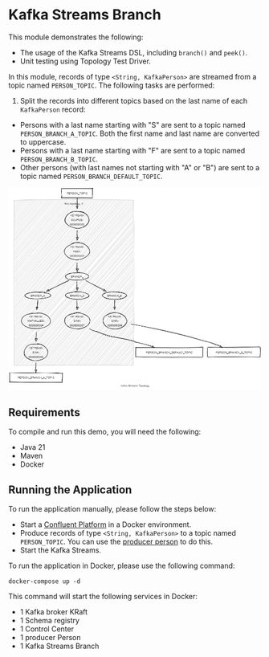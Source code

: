 # Kafka Streams Branch

This module demonstrates the following:

- The usage of the Kafka Streams DSL, including `branch()` and `peek()`.
- Unit testing using Topology Test Driver.

In this module, records of type `<String, KafkaPerson>` are streamed from a topic named `PERSON_TOPIC`.
The following tasks are performed:

1. Split the records into different topics based on the last name of each `KafkaPerson` record:

- Persons with a last name starting with "S" are sent to a topic named `PERSON_BRANCH_A_TOPIC`. Both the first name and
  last name are converted to uppercase.
- Persons with a last name starting with "F" are sent to a topic named `PERSON_BRANCH_B_TOPIC`.
- Other persons (with last names not starting with "A" or "B") are sent to a topic named `PERSON_BRANCH_DEFAULT_TOPIC`.

![topology.png](topology.png)

## Requirements

To compile and run this demo, you will need the following:

- Java 21
- Maven
- Docker

## Running the Application

To run the application manually, please follow the steps below:

- Start a [Confluent Platform](https://docs.confluent.io/platform/current/quickstart/ce-docker-quickstart.html#step-1-download-and-start-cp) in a Docker environment.
- Produce records of type `<String, KafkaPerson>` to a topic named `PERSON_TOPIC`. You can use the [producer person](../specific-producers/kafka-streams-producer-person) to do this.
- Start the Kafka Streams.

To run the application in Docker, please use the following command:

```console
docker-compose up -d
```

This command will start the following services in Docker:

- 1 Kafka broker KRaft
- 1 Schema registry
- 1 Control Center
- 1 producer Person
- 1 Kafka Streams Branch
